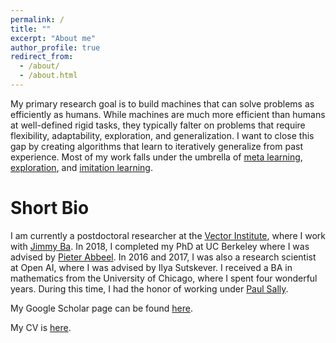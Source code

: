 ```yaml
---
permalink: /
title: ""
excerpt: "About me"
author_profile: true
redirect_from:
  - /about/
  - /about.html
---
```

My primary research goal is to build machines that 
can solve problems as efficiently as humans. While machines are much more efficient 
than humans at well-defined rigid tasks, they typically falter on problems that require flexibility, 
adaptability, exploration, and generalization. 
I want to close this gap by creating algorithms that learn to 
iteratively generalize from past experience. 
Most of my work falls under the umbrella of
[meta learning](https://arxiv.org/pdf/1803.01118.pdf), 
[exploration](https://arxiv.org/pdf/1507.00814.pdf), and 
[imitation learning](https://arxiv.org/abs/1703.01703).  

Short Bio
======
I am currently a postdoctoral researcher at the [Vector Institute](https://vectorinstitute.ai/),
where I work with [Jimmy Ba](https://jimmylba.github.io/). 
In 2018, I completed my PhD at UC Berkeley 
where I was advised by [Pieter Abbeel](http://people.eecs.berkeley.edu/~pabbeel/). 
In 2016 and 2017, I was also a research scientist at Open AI, where I was advised by Ilya Sutskever. 
I received a BA in mathematics from the University of Chicago, where I spent four wonderful years. 
During this time, I had the honor of working under 
[Paul Sally](https://en.wikipedia.org/wiki/Paul_Sally).


My Google Scholar page can be found [here](https://scholar.google.ca/citations?user=lEV5F5kAAAAJ&hl=en&oi=ao). 

My CV is [here](files/bstadie_cv.pdf).




